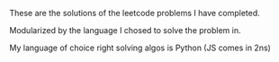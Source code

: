 These are the solutions of the leetcode problems I have completed.

Modularized by the language I chosed to solve the problem in. 

My language of choice right solving algos is Python (JS comes in 2ns)
